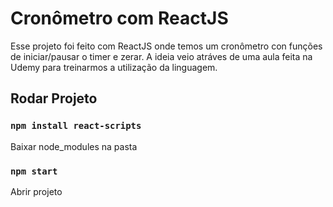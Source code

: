 # Cronômetro com ReactJS

Esse projeto foi feito com ReactJS onde temos um cronômetro con funções de iniciar/pausar o timer e zerar.
A ideia veio atráves de uma aula feita na Udemy para treinarmos a utilização da linguagem.  

## Rodar Projeto

### `npm install react-scripts`

Baixar node_modules na pasta

### `npm start`

Abrir projeto
